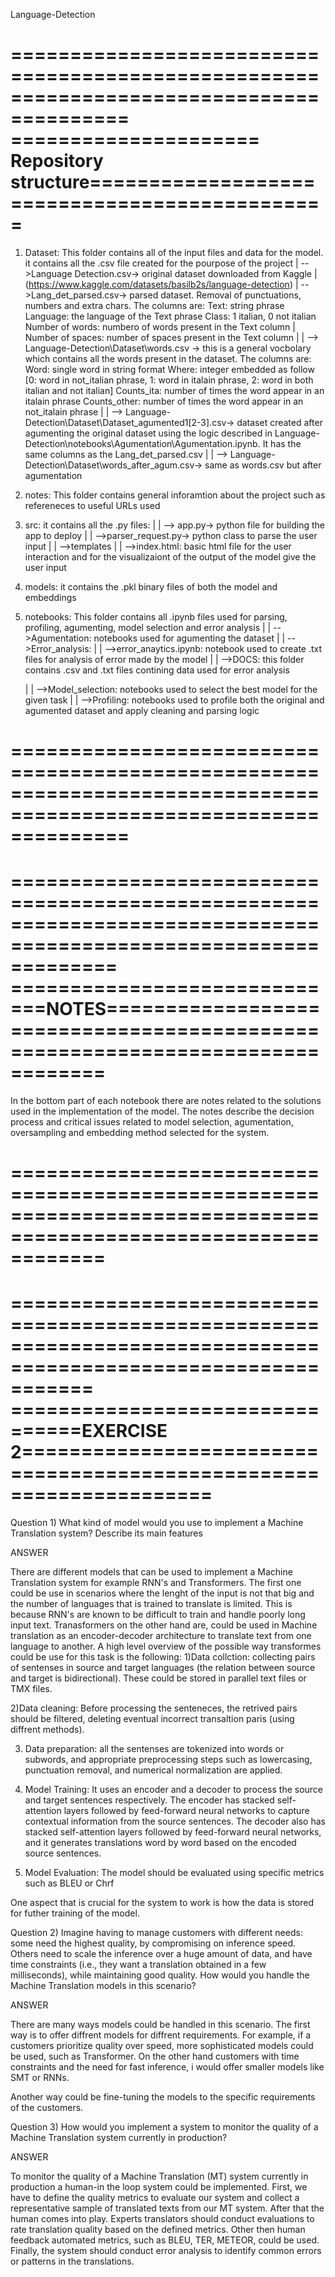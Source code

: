  Language-Detection

========================================================================================
===================== Repository structure==============================================
========================================================================================

1. Dataset: This folder contains all of the input files and data for the model.
    it contains all the .csv file created for the pourpose of the project
    |
    -->Language Detection.csv-> original dataset downloaded from Kaggle 
    |    (https://www.kaggle.com/datasets/basilb2s/language-detection)
    |
    -->Lang_det_parsed.csv-> parsed dataset. Removal of punctuations, numbers and extra chars.
        The columns are: 
        Text: string phrase 
        Language: the language of the Text phrase
        Class: 1 italian, 0 not italian
        Number of words: numbero of words present in the Text column
    |    Number of spaces: number of spaces present in the Text column 
    |
    |
    --> Language-Detection\Dataset\words.csv -> this is a general vocbolary which contains all the words present in the dataset.
        The columns are:
        Word: single word in string format
        Where: integer embedded as follow [0: word in not_italian phrase, 1: word in italain phrase, 2: word in both italian and not italian]
        Counts_ita: number of times the word appear in an italain phrase
        Counts_other: number of times the word appear in an not_italain phrase
    |
    |
    --> Language-Detection\Dataset\Dataset_agumented1[2-3].csv-> dataset created after agumenting the original dataset 
        using the logic described in  Language-Detection\notebooks\Agumentation\Agumentation.ipynb.
        It has the same columns as the Lang_det_parsed.csv
    |
    |
    --> Language-Detection\Dataset\words_after_agum.csv-> same as words.csv but after agumentation
        
        
2. notes: This folder contains general inforamtion about the project such as refereneces to useful URLs used

3. src: it contains all the .py files:
    |
    |
    --> app.py-> python file for building the app to deploy
    |
    |
    -->parser_request.py-> python class to parse the user input
    |
    |
    -->templates
        |
        |
        -->index.html: basic html file for the user interaction and for the visualizaiont of the output of the model give the user
                      input
        

4. models: it contains the .pkl binary files of both the model and embeddings

5. notebooks: This folder contains all .ipynb files used for parsing, profiling, agumenting, model selection and error analysis
    |
    |
    -->Agumentation: notebooks used for agumenting the dataset
    |
    |
    -->Error_analysis:
        | 
        |
        -->error_anaytics.ipynb: notebook used to create .txt files for analysis of error made by the model
        |
        |
        -->DOCS: this folder contains .csv and .txt files contining data used for error analysis

    |
    |
    -->Model_selection: notebooks used to select the best model for the given task
    |
    |
    -->Profiling: notebooks used to profile both the original and agumented dataset and apply cleaning and parsing logic
    
==================================================================================================================
==================================================================================================================


=================================================================================================================
=============================NOTES==============================================================================
================================================================================================================
In the bottom part of each notebook there are notes related to the solutions used in the implementation of the model.
The notes describe the decision process and critical issues related to model selection, agumentation, oversampling and embedding method selected for the system.

================================================================================================================
================================================================================================================



===============================================================================================================
================================EXERCISE 2====================================================================
==============================================================================================================




Question 1) What kind of model would you use to implement a Machine Translation system? Describe its main features

ANSWER

 There are different models that can be used to implement a Machine Translation system for example RNN's and Transformers.
 The first one could be use in scenarios where the lenght of the input is not that big and the number of languages that is trained to translate is limited. This is because RNN's are known to be difficult to train and handle poorly long input text.
 Tranasformers on the other hand are, could be used in Machine translation as an encoder-decoder architecture to translate text from one language to another.
 A high level overview of the possible way transformes could be use for this task is the following:
 1)Data collction: collecting pairs of sentenses in source and target languages (the relation between source and target is bidirectional). These could be stored in parallel text files or TMX files.

 2)Data cleaning: Before processing the senteneces, the retrived pairs should be filtered, deleting eventual incorrect transaltion paris (using diffrent methods).

 3) Data preparation: all the sentenses are tokenized into words or subwords, and appropriate preprocessing steps such as lowercasing, punctuation removal, and numerical normalization are applied.
  
 4) Model Training: It uses an encoder and a decoder to process the source and target sentences respectively. The encoder has stacked self-attention layers followed by feed-forward neural networks to capture contextual information from the source sentences. The decoder also has stacked self-attention layers followed by feed-forward neural networks, and it generates translations word by word based on the encoded source sentences.

5) Model Evaluation: The model should be evaluated using specific metrics such as BLEU or Chrf

One aspect that is crucial for the system to work is how the data is stored for futher training of the model.


Question 2) Imagine having to manage customers with different needs: some need the highest quality, by compromising on inference speed. Others need to scale the inference over a huge amount of data, and have time constraints (i.e., they want a translation obtained in a few milliseconds), while maintaining good quality. How would you handle the Machine Translation models in this scenario?

ANSWER

 There are many ways models could be handled in this scenario. 
 The first way is to offer diffrent models for diffrent requirements. For example, if a customers  prioritize quality over speed, more sophisticated  models could be used, such as Transformer.
 On the other hand customers with time constraints and the need for fast inference, i would offer smaller models like SMT or RNNs.

 Another way could be fine-tuning the models to the specific requirements of the customers.


 Question 3) How would you implement a system to monitor the quality of a Machine Translation system currently in production?
 
 ANSWER

 To monitor the quality of a Machine Translation (MT) system currently in production a human-in the loop system could be implemented. First, we have to define the quality metrics to evaluate our system and  collect a representative sample of translated texts from our MT system. 
 After that the human comes into play. Experts translators should conduct evaluations to rate translation quality based on the defined metrics. Other then human feedback automated metrics, such as BLEU, TER, METEOR, could be used.
 Finally, the system should conduct error analysis to identify common errors or patterns in the translations.
